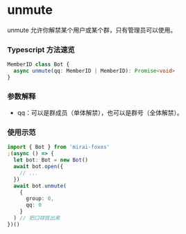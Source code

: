 # unmute

unmute 允许你解禁某个用户或某个群，只有管理员可以使用。

### Typescript 方法速览

```typescript
MemberID class Bot {
  async unmute(qq: MemberID | MemberID): Promise<void>
}
```

### 参数解释

- qq：可以是群成员（单体解禁），也可以是群号（全体解禁）。

### 使用示范

```typescript
import { Bot } from 'mirai-foxes'
;(async () => {
  let bot: Bot = new Bot()
  await bot.open({
    // ...
  })
  await bot.unmute(
    {
      group: 0,
      qq: 0
    }
  ) // 把口球拔出来
})()
```
